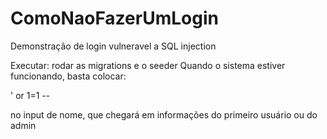 # ComoNaoFazerUmLogin
 Demonstração de login vulneravel a SQL injection

Executar: rodar as migrations e o seeder
Quando o sistema estiver funcionando, basta colocar:

' or 1=1 -- 

no input de nome, que chegará em informações do primeiro usuário ou do admin
